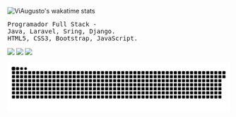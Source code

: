 

![ViAugusto's wakatime stats](https://github-readme-stats.vercel.app/api/wakatime?username=ViAugusto)

<pre class="tab">
Programador Full Stack -
Java, Laravel, Sring, Django.
HTML5, CSS3, Bootstrap, JavaScript.
</pre>
<div> 
  <a href="https://www.instagram.com/viniaugusto07/" target="_blank"><img src="https://img.shields.io/badge/-Instagram-%23E4405F?style=for-the-badge&logo=instagram&logoColor=white" target="_blank"></a>
  <a href = "mailto: vinicius.augusto0704@gmail.com"><img src="https://img.shields.io/badge/-Gmail-%23333?style=for-the-badge&logo=gmail&logoColor=white" target="_blank"></a>
  <a href="https://www.linkedin.com/in/viníciusaugusto" target="_blank"><img src="https://img.shields.io/badge/-LinkedIn-%230077B5?style=for-the-badge&logo=linkedin&logoColor=white" target="_blank"></a> 
 
 ![Snake animation](https://github.com/ViAugusto/ViAugusto/blob/output/github-contribution-grid-snake.svg)
 
</div>
